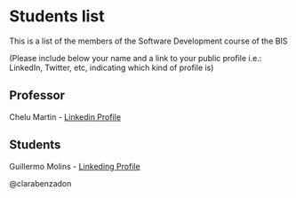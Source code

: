# Students list

This is a list of the members of the Software Development course of the BIS

(Please include below your name and a link to your public profile i.e.: LinkedIn, Twitter, etc, indicating which kind of profile is)

## Professor
Chelu Martin - [Linkedin Profile](https://www.linkedin.com/in/chelu-martin-romera/)

## Students
Guillermo Molins - [Linkeding Profile](https://www.linkedin.com/in/guillermo-molins-méndez-b6946a180)
>
@clarabenzadon
